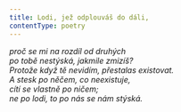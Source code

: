 ```yaml
---
title: Lodi, jež odplouváš do dáli,
contentType: poetry
---
```


<section>

_proč se mi na rozdíl od druhých  
po tobě nestýská, jakmile zmizíš?  
Protože když tě nevidím, přestalas existovat.  
A stesk po něčem, co neexistuje,  
cítí se vlastně po ničem;  
ne po lodi, to po nás se nám stýská._

</section>
